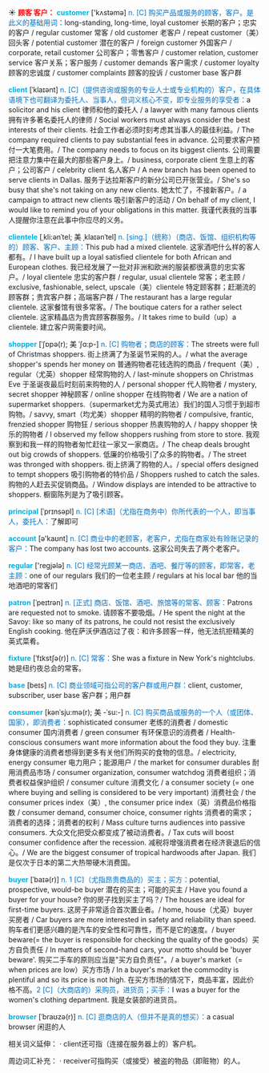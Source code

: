 ☀ <font color="red">**顾客 客户：**</font>
<font color="sky blue">**customer**</font> ['kʌstəmə] 
<font color="#0070c0">n. [C] 购买产品或服务的顾客，客户。是此义的基础用词：</font>long-standing, long-time, loyal customer 长期的客户；忠实的客户 / regular customer 常客 / old customer 老客户 / repeat customer（美）回头客 / potential customer 潜在的客户 / foreign customer 外国客户 / corporate, retail customer 公司客户；零售客户 / customer relation, customer service 客户关系；客户服务 / customer demands 客户需求 / customer loyalty 顾客的忠诚度 / customer complaints 顾客的投诉 / customer base 客户群
           
<font color="sky blue">**client**</font> [ˈklaɪənt]
<font color="#0070c0">n. [C]（提供咨询或服务的专业人士或专业机构的）客户，在具体语境下也可翻译为委托人、当事人，但词义核心不变，即专业服务的享受者：</font>a solicitor and his client 律师和他的委托人 / a lawyer with many famous clients 拥有许多著名委托人的律师 / Social workers must always consider the best interests of their clients. 社会工作者必须时刻考虑其当事人的最佳利益。/ The company required clients to pay substantial fees in advance. 公司要求客户预付一大笔费用。/ The company needs to focus on its biggest clients. 公司需要把注意力集中在最大的那些客户身上。/ business, corporate client 生意上的客户；公司客户 / celebrity client 名人客户 / A new branch has been opened to serve clients in Dallas. 服务于达拉斯客户的新分公司已开张营业。/ She's so busy that she's not taking on any new clients. 她太忙了，不接新客户。/ a campaign to attract new clients 吸引新客户的活动 / On behalf of my client, I would like to remind you of your obligations in this matter. 我谨代表我的当事人提醒你注意在此事中你应尽的义务。
           
<font color="sky blue">**clientele**</font> [ˌkli:ənˈtel; 美 ˌklaɪənˈtel]
<font color="#0070c0">n. [sing.]（统称）（商店、饭馆、组织机构等的）顾客、客户、主顾：</font>This pub had a mixed clientele. 这家酒吧什么样的客人都有。/ I have built up a loyal satisfied clientele for both African and European clothes. 我已经发展了一批对非洲和欧洲的服装都很满意的忠实客户。/ loyal clientele 忠实的客户群 / regular, usual clientele 常客；老主顾 / exclusive, fashionable, select, upscale（美）clientele 特定顾客群；赶潮流的顾客群；贵宾客户群；高端客户群 / The restaurant has a large regular clientele. 这家餐馆有很多常客。/ The boutique caters for a rather select clientele. 这家精晶店为贵宾顾客群服务。/ It takes rime to build（up）a clientele. 建立客户网需要时间。           
                      
<font color="sky blue">**shopper**</font> [ˈʃɒpə(r); 美 ˈʃɑ:p-]
<font color="#0070c0">n. [C] 购物者；商店的顾客：</font>The streets were full of Christmas shoppers. 街上挤满了为圣诞节采购的人。/ what the average shopper's spends her money on 普通购物者花钱选购的商品 / frequent（美）, regular（尤英）shopper 经常购物的人 / last-minute shoppers on Christmas Eve 于圣诞夜最后时刻前来购物的人 / personal shopper 代人购物者 / mystery, secret shopper 神秘顾客 / online shopper 在线购物者 / We are a nation of supermarket shoppers.（supermarket尤为英式用法）我们的国人习惯于到超市购物。/ savvy, smart（均尤美）shopper 精明的购物者 / compulsive, frantic, frenzied shopper 购物狂 / serious shopper 热衷购物的人 / happy shopper 快乐的购物者 / I observed my fellow shoppers rushing from store to store. 我观察到和我一样的购物者匆忙赶往一家又一家商店。/ The cheap deals brought out big crowds of shoppers. 低廉的价格吸引了众多的购物者。/ The street was thronged with shoppers. 街上挤满了购物的人。/ special offers designed to tempt shoppers 吸引购物者的特价品 / Shoppers rushed to catch the sales. 购物的人赶去买促销商品。/ Window displays are intended to be attractive to shoppers. 橱窗陈列是为了吸引顾客。

<font color="sky blue">**principal**</font> [ˈprɪnsəpl]
<font color="#0070c0">n. [C] [术语]（尤指在商务中）你所代表的一个人，即当事人，委托人：</font>了解即可

<font color="sky blue">**account**</font> [ə'kaʊnt] 
<font color="#0070c0">n. [C] 商业中的老顾客，老客户，尤指在商家处有赊账记录的客户：</font>The company has lost two accounts. 这家公司失去了两个老客户。

<font color="sky blue">**regular**</font> ['reɡjələ] 
<font color="#0070c0">n. [C] 经常光顾某一商店、酒吧、餐厅等的顾客，即常客，老主顾：</font>one of our regulars 我们的一位老主顾 / regulars at his local bar 他的当地酒吧的常客们
           
<font color="sky blue">**patron**</font> [ˈpeɪtrən]
<font color="#0070c0">n. [正式] 商店、饭馆、酒吧、旅馆等的常客、顾客：</font>Patrons are requested not to smoke. 请顾客不要吸烟。/ He spent the night at the Savoy: like so many of its patrons, he could not resist the exclusively English cooking. 他在萨沃伊酒店过了夜：和许多顾客一样，他无法抗拒精美的英式菜肴。
           
<font color="sky blue">**fixture**</font> [ˈfɪkstʃə(r)]
<font color="#0070c0">n. [C] 常客：</font>She was a fixture in New York's nightclubs. 她是纽约夜总会的常客。

<font color="sky blue">**base**</font> [beɪs] 
<font color="#0070c0">n. [C] 商业领域可指公司的客户群或用户群：</font>client, customer, subscriber, user base 客户群；用户群 
           
<font color="sky blue">**consumer**</font> [kənˈsju:mə(r); 美 -ˈsu:-]
<font color="#0070c0">n. [C] 购买商品或服务的一个人（或团体、国家），即消费者：</font>sophisticated consumer 老练的消费者 / domestic consumer 国内消费者 / green consumer 有环保意识的消费者 / Health-conscious consumers want more information about the food they buy. 注重身体健康的消费者想得到更多有关他们所购买的食物的信息。/ electricity, energy consumer 电力用户；能源用户 / the market for consumer durables 耐用消费品市场 / consumer organization, consumer watchdog 消费者组织；消费者权益保护组织 / consumer culture 消费文化 / a consumer society (= one where buying and selling is considered to be very important) 消费社会 / the consumer prices index（美）, the consumer price index（英）消费品价格指数 / consumer demand, consumer choice, consumer rights 消费者的需求；消费者的选择；消费者的权利 / Mass culture turns audiences into passive consumers. 大众文化把受众都变成了被动消费者。/ Tax cuts will boost consumer confidence after the recession. 减税将增强消费者在经济衰退后的信心。/ We are the biggest consumer of tropical hardwoods after Japan. 我们是仅次于日本的第二大热带硬木消费国。
           
<font color="sky blue">**buyer**</font> [ˈbaɪə(r)]
<font color="#0070c0">n. 1 [C]（尤指昂贵商品的）买主；买方：</font>potential, prospective, would-be buyer 潜在的买主；可能的买主 / Have you found a buyer for your house? 你的房子找到买主了吗？/ The houses are ideal for first-time buyers. 这房子非常适合首次置业者。/ home, house（尤英）buyer 买房者 / Car buyers are more interested in safety and reliability than speed. 购车者们更感兴趣的是汽车的安全性和可靠性，而不是它的速度。/ buyer beware(= the buyer is responsible for checking the quality of the goods）买方自负责任 / In matters of second-hand cars, your motto should be 'buyer beware'. 购买二手车的原则应当是"买方自负责任"。/ a buyer's market（= when prices are low）买方市场 / In a buyer's market the commodity is plentiful and so its price is not high. 在买方市场的情况下，商品丰富，因此价格不高。<font color="#0070c0">2 [C]（大商店的）采购员，进货员；买手：</font>I was a buyer for the women's clothing department. 我是女装部的进货员。

<font color="sky blue">**browser**</font> [ˈbraʊzə(r)]
<font color="#0070c0">n. [C] 逛商店的人（但并不是真的想买）：</font>a casual browser 闲逛的人

相关词义延伸：
· client还可指（连接在服务器上的）客户机。

周边词汇补充：
· receiver可指购买（或接受）被盗的物品（即赃物）的人。
